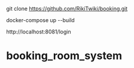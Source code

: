 git clone https://github.com/RikiTwiki/booking.git

docker-compose up --build

http://localhost:8081/login
# booking_room_system
